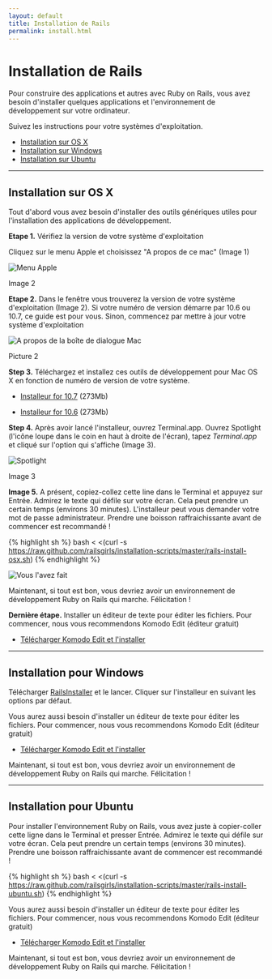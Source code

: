 ```yaml
---
layout: default
title: Installation de Rails
permalink: install.html
---
```


# Installation de Rails

Pour construire des applications et autres avec Ruby on Rails, vous avez besoin d'installer quelques applications et l'environnement de développement sur votre ordinateur.

Suivez les instructions pour votre systèmes d'exploitation.

* [Installation sur OS X](#setup_for_os_x)
* [Installation sur  Windows](#setup_for_windows)
* [Installation sur Ubuntu](#setup_for_ubuntu)

<hr />

## Installation sur OS X

Tout d'abord vous avez besoin d'installer des outils génériques utiles pour l'installation des applications de développement.

**Etape 1.** Vérifiez la version de votre système d'exploitation

Cliquez sur le menu Apple et choisissez "A propos de ce mac" (Image 1)

![Menu Apple](./images/1.png "Menu Apple")

Image 2
        
**Etape 2.** Dans le fenêtre vous trouverez la version de votre système d'exploitation (Image 2). Si votre numéro de version démarre par 10.6 ou 10.7, ce guide est pour vous. Sinon, commencez par mettre à jour votre système d'exploitation

![A propos de la boîte de dialogue Mac](./images/2.png "A propos de la boîte de dialogue Mac")

Picture 2
 
**Step 3.** Téléchargez et installez ces outils de développement pour Mac OS X en fonction de numéro de version de votre système.
 
* [Installeur for 10.7](https://github.com/downloads/kennethreitz/osx-gcc-installer/GCC-10.7-v2.pkg) <span class="muted">(273Mb)</span>
 
* [Installeur for 10.6](https://github.com/downloads/kennethreitz/osx-gcc-installer/GCC-10.6.pkg) <span class="muted">(273Mb)</span>

**Step 4.** Après avoir lancé l'installeur, ouvrez Terminal.app. Ouvrez Spotlight (l'icône loupe dans le coin en haut à droite de l'écran), tapez *Terminal.app* et cliqué sur l'option qui s'affiche (Image 3).

![Spotlight](images/3.png "Spotlight")

Image 3
 
**Image 5.** A présent, copiez-collez cette line dans le Terminal et appuyez sur Entrée. Admirez le texte qui défile sur votre écran. Cela peut prendre un certain temps (environs 30 minutes). L'installeur peut vous demander votre mot de passe administrateur. Prendre une boisson raffraichissante avant de commencer est recommandé !

{% highlight sh %}
bash < <(curl -s https://raw.github.com/railsgirls/installation-scripts/master/rails-install-osx.sh)
{% endhighlight %} 
        
 ![Vous l'avez fait](images/complete.png "Vous l'avez fait")

Maintenant, si tout est bon, vous devriez avoir un environnement de développement Ruby on Rails qui marche. Félicitation !
        
**Dernière étape.** Installer un éditeur de texte pour éditer les fichiers. Pour commencer, nous vous recommendons Komodo Edit (éditeur gratuit)

* [Télécharger Komodo Edit et l'installer](http://www.activestate.com/komodo-edit/downloads)

<hr />

## Installation pour Windows
 
Télécharger [RailsInstaller](http://rubyforge.org/frs/download.php/75346/railsinstaller-2.0.0.exe) et le lancer. Cliquer sur l'installeur en suivant les options par défaut.
 
Vous aurez aussi besoin d'installer un éditeur de texte pour éditer les fichiers. Pour commencer, nous vous recommendons Komodo Edit (éditeur gratuit)

* [Télécharger Komodo Edit et l'installer](http://www.activestate.com/komodo-edit/downloads)
 
Maintenant, si tout est bon, vous devriez avoir un environnement de développement Ruby on Rails qui marche. Félicitation !

<hr />

## Installation pour Ubuntu

Pour installer l'environnement Ruby on Rails, vous avez juste à copier-coller cette ligne dans le Terminal et presser Entrée. Admirez le texte qui défile sur votre écran. Cela peut prendre un certain temps (environs 30 minutes). Prendre une boisson raffraichissante avant de commencer est recommandé !
 
{% highlight sh %}
bash < <(curl -s https://raw.github.com/railsgirls/installation-scripts/master/rails-install-ubuntu.sh)
{% endhighlight %} 

Vous aurez aussi besoin d'installer un éditeur de texte pour éditer les fichiers. Pour commencer, nous vous recommendons Komodo Edit (éditeur gratuit)

* [Télécharger Komodo Edit et l'installer](http://www.activestate.com/komodo-edit/downloads)

Maintenant, si tout est bon, vous devriez avoir un environnement de développement Ruby on Rails qui marche. Félicitation !
